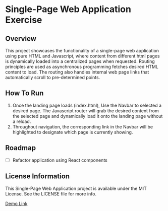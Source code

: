 <link rel="stylesheet" href="https://stackpath.bootstrapcdn.com/bootstrap/5.0.0-alpha1/css/bootstrap.min.css" integrity="sha384-r4NyP46KrjDleawBgD5tp8Y7UzmLA05oM1iAEQ17CSuDqnUK2+k9luXQOfXJCJ4I" crossorigin="anonymous">

# Single-Page Web Application Exercise

## Overview

This project showcases the functionality of a single-page web application using pure HTML and Javascript, where content from different html pages is dynamically loaded into a centralized pages when requested.  Routing principles are used as asynchronous programming fetches desired HTML content to load.  The routing also handles internal web page links that automatically scroll to pre-determined points.

## How To Run

1.  Once the landing page loads (index.html), Use the Navbar to selected a desired page.  The Javascript router will grab the desired content from the selected page and dynamically load it onto the landing page without a reload.
2.  Throughout navigation, the corresponding link in the Navbar will be highlighted to designate which page is currently showing.

## Roadmap

- [ ] Refactor application using React components

## License Information

This Single-Page Web Application project is available under the MIT License.  See the LICENSE file for more info.

<a href="https://dfoxster.github.io/Single-Page-Web-App/site/index.html" class="btn btn-primary stretched-link">Demo Link</a>

